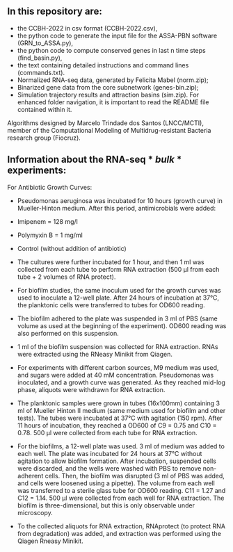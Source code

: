 
##  In this repository are:

  - the CCBH-2022 in csv format (CCBH-2022.csv),
  - the python code to generate the input file for the ASSA-PBN software (GRN_to_ASSA.py),
  - the python code to compute conserved genes in last n time steps (find_basin.py),
  - the text containing detailed instructions and command lines (commands.txt).
  - Normalized RNA-seq data, generated by Felicita Mabel (norm.zip);
  - Binarized gene data from the core subnetwork (genes-bin.zip);
  - Simulation trajectory results and attraction basins (sim.zip). For enhanced folder navigation, it is important to read the README file contained within it.

Algorithms designed by Marcelo Trindade dos Santos (LNCC/MCTI), member of the Computational Modeling of Multidrug-resistant Bacteria research group (Fiocruz).


##  **Information about the RNA-seq * *bulk* * experiments:**

For Antibiotic Growth Curves:
  - Pseudomonas aeruginosa was incubated for 10 hours (growth curve) in Mueller-Hinton medium. After this period, antimicrobials were added:

  - Imipenem = 128 mg/l
  - Polymyxin B = 1 mg/ml
  - Control (without addition of antibiotic)
  - The cultures were further incubated for 1 hour, and then 1 ml was collected from each tube to perform RNA extraction (500 μl from each tube + 2 volumes of RNA protect).

  - For biofilm studies, the same inoculum used for the growth curves was used to inoculate a 12-well plate. After 24 hours of incubation at 37°C, the planktonic cells were transferred to tubes for OD600 reading.
  - The biofilm adhered to the plate was suspended in 3 ml of PBS (same volume as used at the beginning of the experiment). OD600 reading was also performed on this suspension.

  - 1 ml of the biofilm suspension was collected for RNA extraction. RNAs were extracted using the RNeasy Minikit from Qiagen.

  - For experiments with different carbon sources, M9 medium was used, and sugars were added at 40 mM concentration. Pseudomonas was inoculated, and a growth curve was generated. As they reached mid-log phase, aliquots were withdrawn for RNA extraction.

  - The planktonic samples were grown in tubes (16x100mm) containing 3 ml of Mueller Hinton II medium (same medium used for biofilm and other tests). The tubes were incubated at 37°C with agitation (150 rpm). After 11 hours of incubation, they reached a OD600 of C9 = 0.75 and C10 = 0.78. 500 μl were collected from each tube for RNA extraction.

  - For the biofilms, a 12-well plate was used. 3 ml of medium was added to each well. The plate was incubated for 24 hours at 37°C without agitation to allow biofilm formation. After incubation, suspended cells were discarded, and the wells were washed with PBS to remove non-adherent cells. Then, the biofilm was disrupted (3 ml of PBS was added, and cells were loosened using a pipette). The volume from each well was transferred to a sterile glass tube for OD600 reading. C11 = 1.27 and C12 = 1.14. 500 μl were collected from each well for RNA extraction. The biofilm is three-dimensional, but this is only observable under microscopy.

  - To the collected aliquots for RNA extraction, RNAprotect (to protect RNA from degradation) was added, and extraction was performed using the Qiagen Rneasy Minikit.
